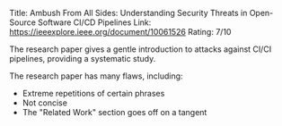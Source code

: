 Title: Ambush From All Sides: Understanding Security Threats in Open-Source Software CI/CD Pipelines
Link: https://ieeexplore.ieee.org/document/10061526
Rating: 7/10

The research paper gives a gentle introduction to attacks against CI/CI pipelines, providing a systematic study.

The research paper has many flaws, including:

- Extreme repetitions of certain phrases
- Not concise
- The "Related Work" section goes off on a tangent